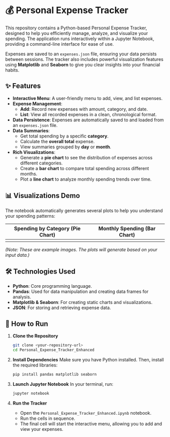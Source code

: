 # 💰 Personal Expense Tracker

This repository contains a Python-based Personal Expense Tracker, designed to help you efficiently manage, analyze, and visualize your spending. The application runs interactively within a Jupyter Notebook, providing a command-line interface for ease of use.

Expenses are saved to an `expenses.json` file, ensuring your data persists between sessions. The tracker also includes powerful visualization features using **Matplotlib** and **Seaborn** to give you clear insights into your financial habits.

## ✨ Features

* **Interactive Menu**: A user-friendly menu to add, view, and list expenses. 
* **Expense Management**:
    * **Add**: Record new expenses with amount, category, and date. 
    * **List**: View all recorded expenses in a clean, chronological format. 
* **Data Persistence**: Expenses are automatically saved to and loaded from an `expenses.json` file. 
* **Data Summaries**:
    * Get total spending by a specific **category**. 
    * Calculate the **overall total** expense. 
    * View summaries grouped by **day** or **month**. 
* **Rich Visualizations**:
    * Generate a **pie chart** to see the distribution of expenses across different categories. 
    * Create a **bar chart** to compare total spending across different months. 
    * Plot a **line chart** to analyze monthly spending trends over time.

## 📊 Visualizations Demo

The notebook automatically generates several plots to help you understand your spending patterns:

| Spending by Category (Pie Chart)                | Monthly Spending (Bar Chart)                   |
| :----------------------------------------------: | :--------------------------------------------: |
|  |  |

*(Note: These are example images. The plots will generate based on your input data.)*

## 🛠️ Technologies Used

* **Python**: Core programming language.
* **Pandas**: Used for data manipulation and creating data frames for analysis.
* **Matplotlib & Seaborn**: For creating static charts and visualizations.
* **JSON**: For storing and retrieving expense data.

## 🚀 How to Run

1.  **Clone the Repository**
    ```bash
    git clone <your-repository-url>
    cd Personal_Expense_Tracker_Enhanced
    ```

2.  **Install Dependencies**
    Make sure you have Python installed. Then, install the required libraries:
    ```bash
    pip install pandas matplotlib seaborn
    ```

3.  **Launch Jupyter Notebook**
    In your terminal, run:
    ```bash
    jupyter notebook
    ```

4.  **Run the Tracker**
    * Open the `Personal_Expense_Tracker_Enhanced.ipynb` notebook.
    * Run the cells in sequence.
    * The final cell will start the interactive menu, allowing you to add and view your expenses. 


